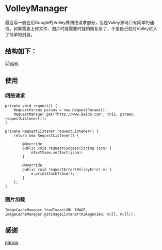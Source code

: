 # VolleyManager

最近写一直在用Google的Volley做网络请求部分，但是Volley源码只有简单的通信，如果需要上传文件、图片时就需要时就稍微复杂了，于是自己就对Volley进入了简单的封装。

## 结构如下：
![结构](https://github.com/iQuick/VolleyManager/blob/master/art/1.jpg)

## 使用

### 网络请求

	private void request() {
		RequestParams params = new RequestParams();
		RequestManager.get("http://www.baidu.com", this, params, requestListener());
	}

	private RequestListener requestListener() {
		return new RequestListener() {
			
			@Override
			public void requestSuccess(String json) {
				mTextView.setText(json);
			}
			
			@Override
			public void requestError(VolleyError e) {
				e.printStackTrace();
			}
		};
	}

### 图片加载
	
	ImageCacheManager.loadImage(URL_IMAGE, ImageCacheManager.getImageListener(mImageView, null, null));

## 感谢
[panxw](https://github.com/panxw/android-volley-manager)